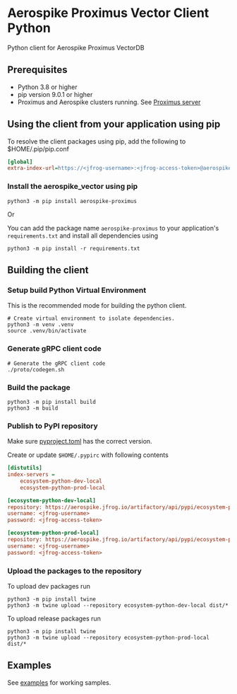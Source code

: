 # Aerospike Proximus Vector Client Python
Python client for Aerospike Proximus VectorDB

## Prerequisites
 - Python 3.8 or higher
 - pip version 9.0.1 or higher
 - Proximus and Aerospike clusters running. See [Proximus server](https://github.com/citrusleaf/proximus/tree/main/server#aerospike-proximus-server)


## Using the client from your application using pip
To resolve the client packages using pip, add the following to $HOME/.pip/pip.conf

```ini
[global]
extra-index-url=https://<jfrog-username>:<jfrog-access-token>@aerospike.jfrog.io/artifactory/api/pypi/ecosystem-python-dev-local/simple 
```

### Install the aerospike_vector using pip
```shell
python3 -m pip install aerospike-proximus
```
Or 

You can add the package name `aerospike-proximus` to your application's `requirements.txt` and install all dependencies using
```shell
python3 -m pip install -r requirements.txt
```

## Building the client
### Setup build Python Virtual Environment
This is the recommended mode for building the python client.

```shell
# Create virtual environment to isolate dependencies.
python3 -m venv .venv
source .venv/bin/activate
```

### Generate gRPC client code
```shell
# Generate the gRPC client code
./proto/codegen.sh
```

### Build the package
```shell
python3 -m pip install build
python3 -m build
```

### Publish to PyPI repository
Make sure [pyproject.toml](pyproject.toml) has the correct version.

Create or update `$HOME/.pypirc` with following contents

```ini
[distutils]
index-servers = 
    ecosystem-python-dev-local
    ecosystem-python-prod-local

[ecosystem-python-dev-local]
repository: https://aerospike.jfrog.io/artifactory/api/pypi/ecosystem-python-dev-local
username: <jfrog-username>
password: <jfrog-access-token>

[ecosystem-python-prod-local]
repository: https://aerospike.jfrog.io/artifactory/api/pypi/ecosystem-python-prod-local
username: <jfrog-username>
password: <jfrog-access-token>
```

### Upload the packages to the repository

To upload dev packages run
```shell
python3 -m pip install twine
python3 -m twine upload --repository ecosystem-python-dev-local dist/*
```

To upload release packages run
```shell
python3 -m pip install twine
python3 -m twine upload --repository ecosystem-python-prod-local dist/*
```

## Examples

See [examples](https://github.com/aerospike/proximus-examples) for working samples.
